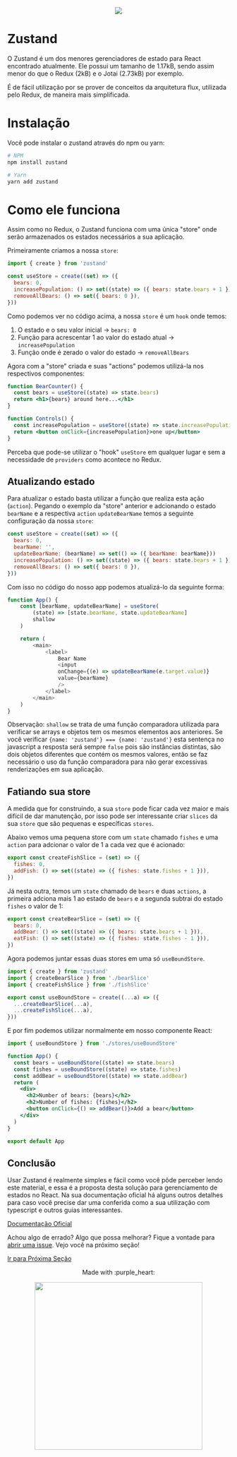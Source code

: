 <p align="center">
  <a href="https://github.com/he4rt/4noobs" target="_blank">
    <img src="../../assets/global/header-4noobs.svg">
  </a>
</p>

# Zustand
O Zustand é um dos menores gerenciadores de estado para React encontrado atualmente. Ele possui um tamanho de 1.17kB, sendo assim menor do que o Redux (2kB) e o Jotai (2.73kB) por exemplo.

É de fácil utilização por se prover de conceitos da arquitetura flux, utilizada pelo Redux, de maneira mais simplificada.

# Instalação
Você pode instalar o zustand através do npm ou yarn:

```bash
# NPM
npm install zustand

# Yarn
yarn add zustand
```

# Como ele funciona
Assim como no Redux, o Zustand funciona com uma única "store" onde serão armazenados os estados necessários a sua aplicação.

Primeiramente criamos a nossa `store`: 
```js
import { create } from 'zustand'

const useStore = create((set) => ({
  bears: 0,
  increasePopulation: () => set((state) => ({ bears: state.bears + 1 })),
  removeAllBears: () => set({ bears: 0 }),
}))
```

Como podemos ver no código acima, a nossa `store` é um `hook`
onde temos:
1. O estado e o seu valor inicial -> `bears: 0`
2. Função para acrescentar 1 ao valor do estado atual -> `increasePopulation`
3. Função onde é zerado o valor do estado -> `removeAllBears`

Agora com a "store" criada e suas "actions" podemos utilizá-la nos respectivos componentes: 

```jsx
function BearCounter() {
  const bears = useStore((state) => state.bears)
  return <h1>{bears} around here...</h1>
}

function Controls() {
  const increasePopulation = useStore((state) => state.increasePopulation)
  return <button onClick={increasePopulation}>one up</button>
}
```
Perceba que pode-se utilizar o "hook" `useStore` em qualquer lugar e sem a necessidade de `providers` como acontece no Redux.

## Atualizando estado

Para atualizar o estado basta utilizar a função que realiza esta ação (`action`).
Pegando o exemplo da "store" anterior e adcionando o estado `bearName` e a respectiva `action` `updateBearName` temos a seguinte configuração da nossa `store`:

```js
const useStore = create((set) => ({
  bears: 0,
  bearName: '',
  updateBearName: (bearName) => set(() => ({ bearName: bearName}))
  increasePopulation: () => set((state) => ({ bears: state.bears + 1 })),
  removeAllBears: () => set({ bears: 0 }),
}))
```

Com isso no código do nosso app podemos atualizá-lo da seguinte forma:

```js
function App() {
	const [bearName, updateBearName] = useStore(
		(state) => [state.bearName, state.updateBearName]
		shallow
	)

	return (
		<main>
			<label>
				Bear Name
				<input
				onChange={(e) => updateBearName(e.target.value)}
				value={bearName}
				/>
			</label>
		</main>
	)
}
```

Observação: `shallow` se trata de uma função comparadora utilizada para verificar se arrays e objetos tem os mesmos elementos aos anteriores. Se você verificar `{name: 'zustand'} === {name: 'zustand'}` esta sentença no javascript a resposta será sempre `false` pois são instâncias distintas, são dois objetos diferentes que contém os mesmos valores, então se faz necessário o uso da função comparadora para não gerar excessivas renderizações em sua aplicação.

## Fatiando sua store

A medida que for construindo, a sua `store` pode ficar cada vez maior e mais difícil de dar manutenção, por isso pode ser interessante criar `slices` da sua `store` que são pequenas e específicas `stores`.

Abaixo vemos uma pequena store com um `state` chamado `fishes` e uma `action` para adcionar o valor de 1 a cada vez que é acionado:

```js
export const createFishSlice = (set) => ({
  fishes: 0,
  addFish: () => set((state) => ({ fishes: state.fishes + 1 })),
})
```

Já nesta outra, temos um `state` chamado de `bears` e duas `actions`, a primeira adciona mais 1 ao estado de `bears` e a segunda subtrai do estado `fishes` o valor de 1:

```js
export const createBearSlice = (set) => ({
  bears: 0,
  addBear: () => set((state) => ({ bears: state.bears + 1 })),
  eatFish: () => set((state) => ({ fishes: state.fishes - 1 })),
})
```

Agora podemos juntar essas duas stores em uma só `useBoundStore`.

```js
import { create } from 'zustand'
import { createBearSlice } from './bearSlice'
import { createFishSlice } from './fishSlice'

export const useBoundStore = create((...a) => ({
  ...createBearSlice(...a),
  ...createFishSlice(...a),
}))
```

E por fim podemos utilizar normalmente em nosso componente React:

```jsx
import { useBoundStore } from './stores/useBoundStore'

function App() {
  const bears = useBoundStore((state) => state.bears)
  const fishes = useBoundStore((state) => state.fishes)
  const addBear = useBoundStore((state) => state.addBear)
  return (
    <div>
      <h2>Number of bears: {bears}</h2>
      <h2>Number of fishes: {fishes}</h2>
      <button onClick={() => addBear()}>Add a bear</button>
    </div>
  )
}

export default App
```

## Conclusão

Usar Zustand é realmente simples e fácil como você pôde perceber lendo este material, e essa é a proposta desta solução para gerenciamento de estados no React. Na sua documentação oficial há alguns outros detalhes para caso você precise dar uma conferida como a sua utilização com typescript e outros guias interessantes.

[Documentação Oficial](https://docs.pmnd.rs/zustand/getting-started/introduction)

Achou algo de errado? Algo que possa melhorar? Fique a vontade para [abrir uma issue](https://github.com/he4rt/react4noobs/issues). Vejo você na próximo seção!

[Ir para Próxima Seção](../Estilizacao/1.Preprocessadores%20CSS.md)

<p align="center">Made with :purple_heart:</p>

<p align="center">
  <a href="https://github.com/he4rt/4noobs" target="_blank">
    <img src="../../assets/global/footer-4noobs.svg" width="380">
  </a>
</p>